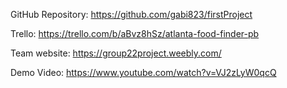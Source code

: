 GitHub Repository: https://github.com/gabi823/firstProject

Trello: https://trello.com/b/aBvz8hSz/atlanta-food-finder-pb

Team website: https://group22project.weebly.com/

Demo Video: https://www.youtube.com/watch?v=VJ2zLyW0qcQ
